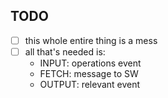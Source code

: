 ## TODO
- [ ] this whole entire thing is a mess
- [ ] all that's needed is:
	- INPUT: operations event
	- FETCH: message to SW
	- OUTPUT: relevant event
